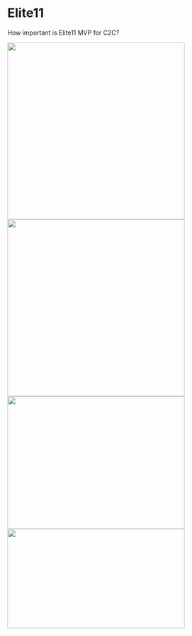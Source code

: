 # Elite11
How important is Elite11 MVP for C2C?

<img src="https://github.com/jjparker34/Elite11/assets/123410317/464337e1-9032-4b9e-9e85-2bbaf2ec16c6" width="400" height="400">
<img src="https://github.com/jjparker34/Elite11/assets/123410317/637217a9-d068-45c7-9002-c8c2712fcfae" width="400" height="400">
<img src="https://github.com/jjparker34/Elite11/assets/123410317/a5af3b2d-9c2b-440f-98c8-dde8dce92254" width="400" height="300">
<img src="https://github.com/jjparker34/Elite11/assets/123410317/e9787156-f68d-4c27-b4b4-71ca689014dd" width="400" height="225">


